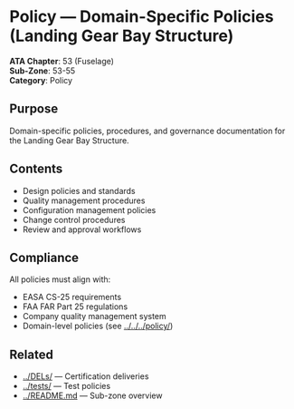 # Policy — Domain-Specific Policies (Landing Gear Bay Structure)

**ATA Chapter**: 53 (Fuselage)  
**Sub-Zone**: 53-55  
**Category**: Policy

## Purpose

Domain-specific policies, procedures, and governance documentation for the Landing Gear Bay Structure.

## Contents

- Design policies and standards
- Quality management procedures
- Configuration management policies
- Change control procedures
- Review and approval workflows

## Compliance

All policies must align with:
- EASA CS-25 requirements
- FAA FAR Part 25 regulations
- Company quality management system
- Domain-level policies (see [../../../policy/](../../../policy/))

## Related

- [../DELs/](../DELs/) — Certification deliveries
- [../tests/](../tests/) — Test policies
- [../README.md](../README.md) — Sub-zone overview
